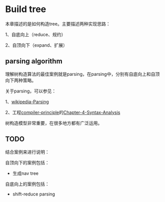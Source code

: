 # Build tree

本章描述的是如何构造tree。主要描述两种实现思路：

1、自底向上（reduce、规约）

2、自顶向下（expand、扩展）

## parsing algorithm

理解树构造算法的最佳案例就是parsing，在parsing中，分别有自底向上和自顶向下两种策略。

关于parsing，可以参见：

1、[wikipedia-Parsing](https://en.wikipedia.org/wiki/Parsing)

2、工程[compiler-principle](https://dengking.github.io/compiler-principle/)的[Chapter-4-Syntax-Analysis](https://dengking.github.io/compiler-principle/Chapter-4-Syntax-Analysis/)

树构造模型非常重要，在很多地方都有广泛运用。

## TODO

 结合案例来进行说明：

自顶向下的案例包括：

- 生成nav tree

自底向上的案例包括：

- shift-reduce parsing

